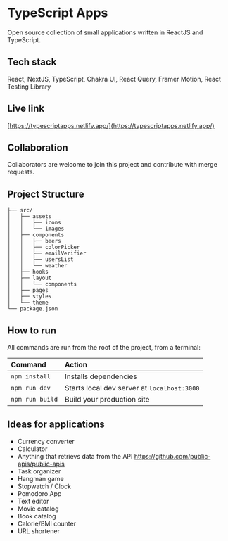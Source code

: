# TypeScript Apps
Open source collection of small applications written in ReactJS and TypeScript.
 
## Tech stack
React, NextJS, TypeScript, Chakra UI, React Query, Framer Motion, React Testing Library

## Live link
[https://typescriptapps.netlify.app/](https://typescriptapps.netlify.app/)

## Collaboration
Collaborators are welcome to join this project and contribute with merge requests.  

##  Project Structure

```
├── src/
│   ├── assets
│   │   ├── icons
│   │   └── images
│   ├── components
│   │   ├── beers
│   │   ├── colorPicker
│   │   ├── emailVerifier
│   │   ├── usersList
│   │   └── weather
│   ├── hooks
│   ├── layout
│   │   └── components
│   ├── pages
│   ├── styles
│   └── theme
└── package.json
```

##  How to run

All commands are run from the root of the project, from a terminal:

| Command                | Action                                             |
| :--------------------- | :------------------------------------------------- |
| `npm install`          | Installs dependencies                              |
| `npm run dev`          | Starts local dev server at `localhost:3000`        |
| `npm run build`        | Build your production site           |

## Ideas for applications

- Currency converter
- Calculator
- Anything that retrievs data from the API https://github.com/public-apis/public-apis
- Task organizer
- Hangman game
- Stopwatch / Clock
- Pomodoro App
- Text editor
- Movie catalog
- Book catalog
- Calorie/BMI counter
- URL shortener



